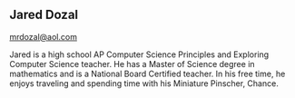 ## Jared Dozal

[mrdozal@aol.com](mailto:mrdozal@aol.com)

Jared is a high school AP Computer Science Principles and Exploring Computer Science teacher. He has a Master of Science degree in mathematics and is a National Board Certified teacher. In his free time, he enjoys traveling and spending time with his Miniature Pinscher, Chance.
